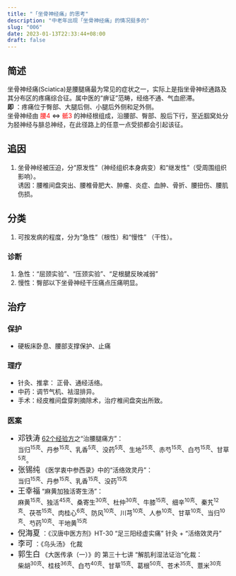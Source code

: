 ```yaml
---
title: "「坐骨神经痛」的思考"
description: "中老年出现「坐骨神经痛」的情况挺多的"
slug: "006"
date: 2023-01-13T22:33:44+08:00
draft: false
---
```

## 简述  
  坐骨神经痛(Sciatica)是腰腿痛最为常见的症状之一，实际上是指坐骨神经通路及其分布区的疼痛综合征。属中医的“痹证”范畴，经络不通、气血瘀滞。  
  __即__ ：疼痛位于臀部、大腿后侧、小腿后外侧和足外侧。  
  坐骨神经由 <font color=#FF000 >腰4</font> $\Leftrightarrow$ <font color=#FF000 >骶3</font> 的神经根组成，沿腰部、臀部、股后下行，至近腘窝处分为胫神经与腓总神经，在此径路上的任意一点受损都会引起该征。  
## 追因  
  1. 坐骨神经被压迫，分“原发性”（神经组织本身病变）和“继发性”（受周围组织影响）。</br>诱因：腰椎间盘突出、腰椎骨肥大、肿瘤、炎症、血肿、骨折、腰扭伤、腰肌伤损。  
## 分类   
  1. 可按发病的程度，分为“急性”（根性）和“慢性” （干性）。  
### 诊断  
  1. 急性：“屈颈实验”、“压颈实验”、“足根腱反映减弱”
  1. 慢性：臀部以下坐骨神经干压痛点压痛明显。  
## 治疗  
### 保护  
 - 硬板床卧息、腰部支撑保护、止痛  
### 理疗  
 - 针灸、推拿： 正骨、通经活络。  
 - 中药：调节气机、袪湿排异。  
 - 手术：经皮椎间盘穿刺摘除术，治疗椎间盘突出所致。    
### 医案  
 - <big>邓铁涛</big> [62个经验方](http://szyyj.gd.gov.cn/zyyfw/dyjc/content/post_3814228.html)之“治腰腿痛方”：</br>当归<sup>15克</sup>、丹参<sup>15克</sup>、乳香<sup>5克</sup>、没药<sup>5克</sup>、生地<sup>25克</sup>、赤芍<sup>15克</sup>、白芍<sup>15克</sup>、甘草<sup>5克</sup>。  
 - <big>张锡纯</big> 《医学衷中参西录》中的“活络效灵丹”：</br>当归<sup>15克</sup>、丹参<sup>15克</sup>、乳香<sup>15克</sup>、没药<sup>15克</sup>    
 - <big>王幸福</big> “麻黄加独活寄生汤”：</br>麻黄<sup>15克</sup>、独活<sup>45克</sup>、桑寄生<sup>30克</sup>、杜仲<sup>30克</sup>、牛膝<sup>15克</sup>、细辛<sup>10克</sup>、秦艽<sup>12克</sup>、茯苓<sup>15克</sup>、肉桂心<sup>6克</sup>、防风<sup>10克</sup>、川芎<sup>10克</sup>、人参<sup>10克</sup>、甘草<sup>10克</sup>、当归<sup>10克</sup>、芍药<sup>10克</sup>、干地黄<sup>15克</sup>  
 - <big>倪海夏</big> ：《汉唐中医方剂》HT-30 “足三阳经虚实痛” 针灸 + “活络效灵丹”  
 - <big>李可</big> ：《乌头汤》 化裁  
 - <big>郭生白</big> 《大医传承（一）》的 第三十七讲 “解肌利湿法证治”化裁：</br>柴胡<sup>30克</sup>、桂枝<sup>36克</sup>、白芍<sup>40克</sup>、甘草<sup>15克</sup>、葛根<sup>50克</sup>、苍术<sup>35克</sup>、薏米<sup>30克</sup>  